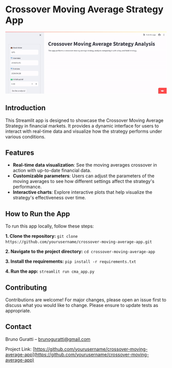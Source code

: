 # Crossover Moving Average Strategy App

![Demonstration of Crossover Moving Average Strategy](https://github.com/brunoguratti/crossoverStrategy/blob/d28c6b6ff0aee43533976830c30773e058f14abd/ezgif-5-2bba525652.gif)

## Introduction
This Streamlit app is designed to showcase the Crossover Moving Average Strategy in financial markets. It provides a dynamic interface for users to interact with real-time data and visualize how the strategy performs under various conditions.

## Features
- **Real-time data visualization**: See the moving averages crossover in action with up-to-date financial data.
- **Customizable parameters**: Users can adjust the parameters of the moving averages to see how different settings affect the strategy's performance.
- **Interactive charts**: Explore interactive plots that help visualize the strategy's effectiveness over time.

## How to Run the App
To run this app locally, follow these steps:

**1. Clone the repository:**
`git clone https://github.com/yourusername/crossover-moving-average-app.git`

**2. Navigate to the project directory:**
`cd crossover-moving-average-app`

**3. Install the requirements:**
`pip install -r requirements.txt`

**4. Run the app:**
`streamlit run cma_app.py`

## Contributing
Contributions are welcome! For major changes, please open an issue first to discuss what you would like to change. Please ensure to update tests as appropriate.

## Contact
Bruno Guratti – brunoguratti@gmail.com

Project Link: [https://github.com/yourusername/crossover-moving-average-app](https://github.com/yourusername/crossover-moving-average-app)

